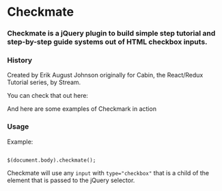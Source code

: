 <h1>Checkmate</h1>

<h3>
Checkmate is a jQuery plugin to build simple step tutorial and step-by-step guide systems out of HTML checkbox inputs.
</h3>

<h3>History</h3>

Created by Erik August Johnson originally for Cabin, the React/Redux Tutorial series, by Stream.

You can check that out here:


And here are some examples of Checkmark in action



<h3>Usage</h3>

Example:

<pre><code>
$(document.body).checkmate();
</code></pre>

Checkmate will use any <code>input</code> with <code>type="checkbox"</code> that is a child of the element that is 
passed to the jQuery selector.